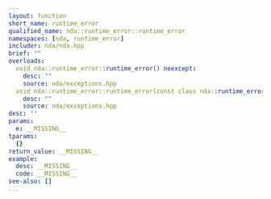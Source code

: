 ```yaml
---
layout: function
short_name: runtime_error
qualified_name: nda::runtime_error::runtime_error
namespaces: [nda, runtime_error]
includer: nda/nda.hpp
brief: ""
overloads:
  void nda::runtime_error::runtime_error() noexcept:
    desc: ""
    source: nda/exceptions.hpp
  void nda::runtime_error::runtime_error(const class nda::runtime_error & e) noexcept:
    desc: ""
    source: nda/exceptions.hpp
desc: ""
params:
  e: __MISSING__
tparams:
  {}
return_value: __MISSING__
example:
  desc: __MISSING__
  code: __MISSING__
see-also: []
...
```


